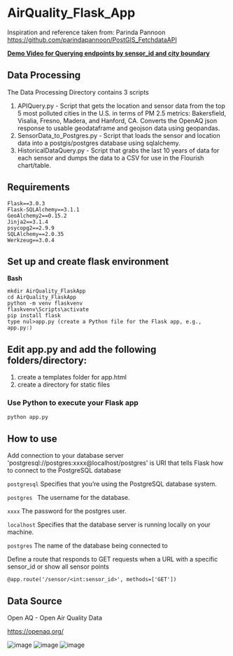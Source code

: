 # AirQuality_Flask_App
Inspiration and reference taken from: Parinda Pannoon
https://github.com/parindapannoon/PostGIS_FetchdataAPI


**[Demo Video for Querying endpoints by sensor_id and city boundary](https://www.loom.com/share/17af9fb154c54e999455c59acf697670?sid=3716a19d-6ab2-4a7c-8522-11dd291c47c3)**

## Data Processing
The Data Processing Directory contains 3 scripts
1. APIQuery.py - Script that gets the location and sensor data from the top 5 most polluted cities in the U.S. in terms of PM 2.5 metrics: Bakersfield, Visalia, Fresno, Madera, and Hanford, CA. Converts the OpenAQ json response to usable geodataframe and geojson data using geopandas.
2. SensorData_to_Postgres.py - Script that loads the sensor and location data into a postgis/postgres database using sqlalchemy.
3. HistoricalDataQuery.py - Script that grabs the last 10 years of data for each sensor and dumps the data to a CSV for use in the Flourish chart/table.

## Requirements
```
Flask==3.0.3   
Flask-SQLAlchemy==3.1.1
GeoAlchemy2==0.15.2
Jinja2==3.1.4
psycopg2==2.9.9
SQLAlchemy==2.0.35
Werkzeug==3.0.4
```

## Set up and create flask environment
**Bash**
```
mkdir AirQuality_FlaskApp  
cd AirQuality_FlaskApp  
python -m venv flaskvenv  
flaskvenv\Scripts\activate  
pip install flask  
type nul>app.py (create a Python file for the Flask app, e.g., app.py:)  
```

## Edit app.py and add the following folders/directory:
1. create a templates folder for app.html
2. create a directory for static files

### Use Python to execute your Flask app
```
python app.py
```
## How to use 
Add connection to your database server 'postgresql://postgres:xxxx@localhost/postgres' is URI that tells Flask how to connect to the PostgreSQL database

``` postgresql ``` Specifies that you’re using the PostgreSQL database system.

```postgres ``` The username for the database.

``` xxxx ``` The password for the postgres user.

``` localhost ``` Specifies that the database server is running locally on your machine.

``` postgres ``` The name of the database being connected to

Define a route that responds to GET requests when a URL with a specific sensor_id or show all sensor points

``` @app.route('/sensor/<int:sensor_id>', methods=['GET']) ```

## Data Source 
Open AQ - Open Air Quality Data

https://openaq.org/

![image](https://github.com/user-attachments/assets/7fe365b5-b2d1-4202-b8f3-4f96e5c14778)
![image](https://github.com/user-attachments/assets/ebc54bb8-d443-443c-86a6-63c21934ffa5)
![image](https://github.com/user-attachments/assets/dae85189-6623-4343-924d-2b8bfc0f1648)





